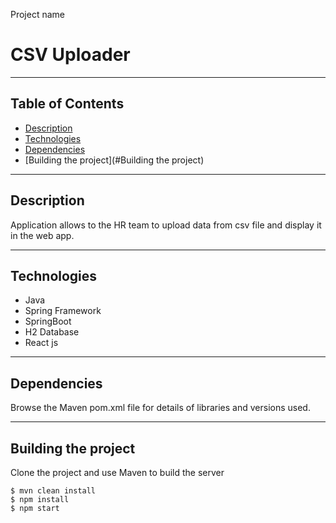 Project name

# CSV Uploader

---

## Table of Contents

- [Description](#description)
- [Technologies](#technologies)
- [Dependencies](#Dependencies)
- [Building the project](#Building the project)

---

## Description

Application allows to the HR team to upload data from csv file and display it in the web app.   



---

## Technologies

- Java
- Spring Framework
- SpringBoot
- H2 Database
- React js

---

## Dependencies

Browse the Maven pom.xml file for details of libraries and versions used.


---

## Building the project

Clone the project and use Maven to build the server

```
$ mvn clean install
$ npm install
$ npm start
```
